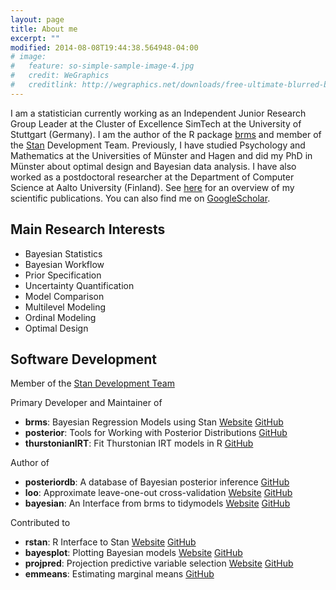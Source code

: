 ```yaml
---
layout: page
title: About me
excerpt: ""
modified: 2014-08-08T19:44:38.564948-04:00
# image:
#   feature: so-simple-sample-image-4.jpg
#   credit: WeGraphics
#   creditlink: http://wegraphics.net/downloads/free-ultimate-blurred-background-pack/
---
```


I am a statistician currently working as an Independent Junior Research Group
Leader at the Cluster of Excellence SimTech at the University of Stuttgart
(Germany). I am the author of the R package
[brms](https://github.com/paul-buerkner/brms) and member of the
[Stan](https://mc-stan.org/) Development Team. Previously, I have studied
Psychology and Mathematics at the Universities of Münster and Hagen and did my
PhD in Münster about optimal design and Bayesian data analysis. I have also
worked as a postdoctoral researcher at the Department of Computer Science at
Aalto University (Finland). See [here](../publications) for an overview of my
scientific publications. You can also find me on
[GoogleScholar](https://scholar.google.com/citations?user=JSj6m1IAAAAJ&hl).


## Main Research Interests

* Bayesian Statistics
* Bayesian Workflow
* Prior Specification
* Uncertainty Quantification
* Model Comparison
* Multilevel Modeling
* Ordinal Modeling
* Optimal Design


## Software Development

Member of the [Stan Development Team](https://mc-stan.org/)

Primary Developer and Maintainer of

* **brms**: Bayesian Regression Models using Stan
[Website](https://paul-buerkner.github.io/brms)
[GitHub](https://github.com/paul-buerkner/brms)
* **posterior**: Tools for Working with Posterior Distributions
[GitHub](https://github.com/jgabry/posterior)
* **thurstonianIRT**: Fit Thurstonian IRT models in R
[GitHub](https://github.com/paul-buerkner/thurstonianIRT)

Author of

* **posteriordb**: A database of Bayesian posterior inference
[GitHub](https://github.com/stan-dev/posteriordb)
* **loo**: Approximate leave-one-out cross-validation
[Website](https://mc-stan.org/loo)
[GitHub](https://github.com/stan-dev/loo)
* **bayesian**: An Interface from brms to tidymodels
[Website](https://hsbadr.github.io/bayesian/)
[GitHub](https://github.com/hsbadr/bayesian)

Contributed to

* **rstan**: R Interface to Stan 
[Website](https://mc-stan.org/rstan)
[GitHub](https://github.com/stan-dev/rstan)
* **bayesplot**: Plotting Bayesian models 
[Website](https://mc-stan.org/bayesplot)
[GitHub](https://github.com/stan-dev/bayesplot)
* **projpred**: Projection predictive variable selection
[Website](https://mc-stan.org/projpred)
[GitHub](https://github.com/stan-dev/projpred)
* **emmeans**: Estimating marginal means
[GitHub](https://github.com/rvlenth/emmeans)
